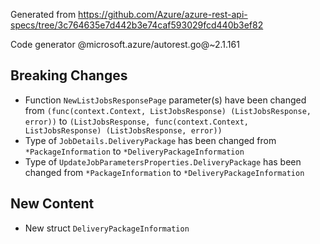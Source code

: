 Generated from https://github.com/Azure/azure-rest-api-specs/tree/3c764635e7d442b3e74caf593029fcd440b3ef82

Code generator @microsoft.azure/autorest.go@~2.1.161

## Breaking Changes

- Function `NewListJobsResponsePage` parameter(s) have been changed from `(func(context.Context, ListJobsResponse) (ListJobsResponse, error))` to `(ListJobsResponse, func(context.Context, ListJobsResponse) (ListJobsResponse, error))`
- Type of `JobDetails.DeliveryPackage` has been changed from `*PackageInformation` to `*DeliveryPackageInformation`
- Type of `UpdateJobParametersProperties.DeliveryPackage` has been changed from `*PackageInformation` to `*DeliveryPackageInformation`

## New Content

- New struct `DeliveryPackageInformation`
